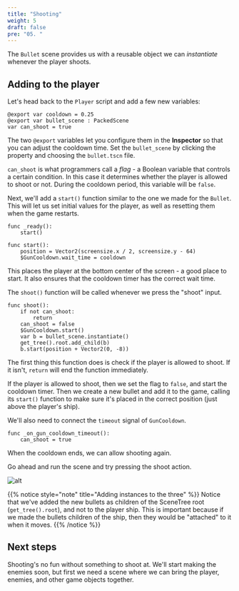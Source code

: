 ```yaml
---
title: "Shooting"
weight: 5
draft: false
pre: "05. "
---
```


The `Bullet` scene provides us with a reusable object we can _instantiate_ whenever the player shoots.

## Adding to the player

Let's head back to the `Player` script and add a few new variables:

```gdscript
@export var cooldown = 0.25
@export var bullet_scene : PackedScene
var can_shoot = true
```

The two `@export` variables let you configure them in the **Inspector** so that you can adjust the cooldown time. Set the `bullet_scene` by clicking the property and choosing the `bullet.tscn` file.

`can_shoot` is what programmers call a *flag* - a Boolean variable that controls a certain condition. In this case it determines whether the player is allowed to shoot or not. During the cooldown period, this variable will be `false`.

Next, we'll add a `start()` function similar to the one we made for the `Bullet`. This will let us set initial values for the player, as well as resetting them when the game restarts.

```gdscript
func _ready():
    start()

func start():
    position = Vector2(screensize.x / 2, screensize.y - 64)
    $GunCooldown.wait_time = cooldown
```

This places the player at the bottom center of the screen - a good place to start. It also ensures that the cooldown timer has the correct wait time.

The `shoot()` function will be called whenever we press the "shoot" input.

```gdscript
func shoot():
    if not can_shoot:
        return
    can_shoot = false
    $GunCooldown.start()
    var b = bullet_scene.instantiate()
    get_tree().root.add_child(b)
    b.start(position + Vector2(0, -8))
```

The first thing this function does is check if the player is allowed to shoot. If it isn't, `return` will end the function immediately.

If the player is allowed to shoot, then we set the flag to `false`, and start the cooldown timer. Then we create a new bullet and add it to the game, calling its `start()` function to make sure it's placed in the correct position (just above the player's ship).

We'll also need to connect the `timeout` signal of `GunCooldown`.

```gdscript
func _on_gun_cooldown_timeout():
    can_shoot = true
```

When the cooldown ends, we can allow shooting again.

Go ahead and run the scene and try pressing the shoot action.

![alt](/godot_recipes/4.x/img/2d_101_17.gif)

{{% notice style="note" title="Adding instances to the three" %}}
Notice that we've added the new bullets as children of the SceneTree root (`get_tree().root`), and not to the player ship. This is important because if we made the bullets children of the ship, then they would be "attached" to it when it moves.
{{% /notice %}}

## Next steps

Shooting's no fun without something to shoot at. We'll start making the enemies soon, but first we need a scene where we can bring the player, enemies, and other game objects together.